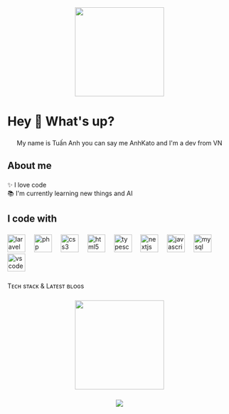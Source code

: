 <div align="center">
  <img height="200" src="https://pa1.aminoapps.com/5890/14595f8ddbd5d078ad5ce903a3d1a388936124ac_hq.gif"  />
</div>

###

<h1 align="left">Hey 👋 What's up?</h1>

###

<p align="center">My name is Tuấn Anh you can say me AnhKato and I'm a dev from VN</p>

###

<h2 align="left">About me</h2>

###

<p align="left">✨ I love code <br>📚 I'm currently learning new things and AI</p>

###

<h2 align="left">I code with</h2>

###

<div align="left">
  <img src="https://cdn.jsdelivr.net/gh/devicons/devicon/icons/laravel/laravel-original.svg" height="40" alt="laravel logo"  />
  <img width="12" />
  <img src="https://cdn.jsdelivr.net/gh/devicons/devicon/icons/php/php-original.svg" height="40" alt="php logo"  />
  <img width="12" />
  <img src="https://cdn.jsdelivr.net/gh/devicons/devicon/icons/css3/css3-original.svg" height="40" alt="css3 logo"  />
  <img width="12" />
  <img src="https://cdn.jsdelivr.net/gh/devicons/devicon/icons/html5/html5-original.svg" height="40" alt="html5 logo"  />
  <img width="12" />
  <img src="https://cdn.jsdelivr.net/gh/devicons/devicon/icons/typescript/typescript-original.svg" height="40" alt="typescript logo"  />
  <img width="12" />
  <img src="https://cdn.jsdelivr.net/gh/devicons/devicon/icons/nextjs/nextjs-original.svg" height="40" alt="nextjs logo"  />
  <img width="12" />
  <img src="https://cdn.jsdelivr.net/gh/devicons/devicon/icons/javascript/javascript-original.svg" height="40" alt="javascript logo"  />
  <img width="12" />
  <img src="https://cdn.jsdelivr.net/gh/devicons/devicon/icons/mysql/mysql-original.svg" height="40" alt="mysql logo"  />
  <img width="12" />
  <img src="https://cdn.jsdelivr.net/gh/devicons/devicon/icons/vscode/vscode-original.svg" height="40" alt="vscode logo"  />
</div>

###

<p align="left">Tᴇᴄʜ sᴛᴀᴄᴋ & Lᴀᴛᴇsᴛ ʙʟᴏɢs</p>

###

<div align="center">
  <img height="200" src="https://github.com/Kiran1689/kiran1689/raw/main/Skills_Animation_White.gif"  />
</div>

###

<div align="center">
  <img src="https://visitor-badge.laobi.icu/badge?page_id=KatoAnh.KatoAnh&left_text=Projetc%20ME"  />
</div>

###

